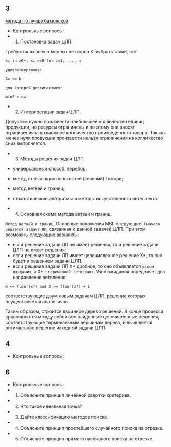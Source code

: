 
## 3

[метода по лучше бамонской](http://www.itlab.unn.ru/uploads/opt/optBook1.pdf)

- Контрольные вопросы:
- 1. Постановка задач ЦЛП.

Требуется из всех н мерных векторов Х выбрать такие, что:
```
xi in z0+, xi >=0 for i=1, ..., n

удовлетворяющих:

Ax <= b

для которой достигаетмся:

minF = сx
```

- 2. Интерпретации задач ЦЛП.

Допустим нужно произвести наибольшее колличество единиц продукции, но ресурсы ограничены и по этому они вносят ограниченияна возможное колличество произведенного товара. Так как менее нуля продукции произвести нельзя ограничения на колличество сниз выполняется. 

- 3. Методы решения задач ЦЛП.

- универсальный способ: перебор.
- метод отсекающих плоскостей (сечений) Гомори;
- метод ветвей и границ;
- стохастические алгоритмы и методы искусственного интеллекта.

- 4. Основная схема метода ветвей и границ.

`Метод ветвей и границ`. Основные положения МВГ следующие. 
`Сначала решается задача ЛП`, связанная с данной задачей ЦЛП. При этом возможны следующие варианты:
- если решение задачи ЛП не имеет решения, то и решение задачи ЦЛП не имеет решения;
- если решение задачи ЛП имеет целочисленное решение X*, то оно будет и решением задачи ЦЛП.
- если решение задачи ЛП X* дробное, то оно объявляется `узлом ожидания`, а X* – `переменной ветвления`.
Узел ожидания определяет два направления ветвления:
```
X <= floor(x*) and X >= floor(x*) + 1
```
соответствующие двум новым задачам ЦЛП, решение которых осуществляется аналогично.

Таким образом, строится двоичное дерево решений. В конце процесса сравниваются между собой все найденные целочисленные решения, соответствующие терминальным вершинам дерева, и выявляется оптимальное решение исходной задачи ЦЛП.

## 4
- Контрольные вопросы:

## 6
- Контрольные вопросы:
- 1. Объясните принцип линейной свертки критериев.
- 2. Что такое идеальная точка?
- 3. Дайте классификацию методов поиска.
- 4. Объясните принцип простейшего случайного поиска на отрезке.
- 5. Объясните принцип прямого пассивного поиска на отрезке.
